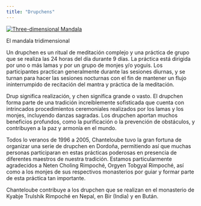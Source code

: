 ```yaml
---
title: "Drupchens"
---
```


[ ![Three-dimensional Mandala](/images/img_drouptchene-150x150.jpg) ](img_drouptchene.jpg)

El mandala tridimensional 

Un drupchen es un ritual de meditación complejo y una práctica de grupo que se realiza las 24 horas del día durante 9 días. La práctica está dirigida por uno o más lamas y por un grupo de monjes y/o yoguis. Los participantes practican generalmente durante las sesiones diurnas, y se turnan para hacer las sesiones nocturnas con el fin de mantener un flujo ininterrumpido de recitación del mantra y práctica de la meditación. 

Drup significa realización, y chen significa grande o vasto. El drupchen forma parte de una tradición increíblemente sofisticada que cuenta con intrincados procedimientos ceremoniales realizados por los lamas y los monjes, incluyendo danzas sagradas. Los drupchen aportan muchos beneficios profundos, como la purificación o la prevención de obstáculos, y contribuyen a la paz y armonía en el mundo. 

Todos lo veranos de 1996 a 2005, Chanteloube tuvo la gran fortuna de organizar una serie de drupchen en Dordoña, permitiendo así que muchas personas participaran en estas prácticas poderosas en presencia de diferentes maestros de nuestra tradición. Estamos particularmente agradecidos a Neten Choling Rimpoché, Orgyen Tobgyal Rimpoché, así como a los monjes de sus respectivos monasterios por guiar y formar parte de esta práctica tan importante. 

Chanteloube contribuye a los drupchen que se realizan en el monasterio de Kyabje Trulshik Rimpoché en Nepal, en Bir (India) y en Bután. 
